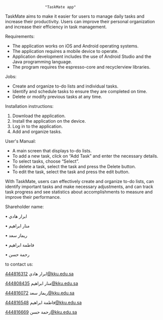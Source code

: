                       "TaskMate app"

TaskMate aims to make it easier for users to manage daily tasks and increase their productivity. Users can improve their personal organization and increase their efficiency in task management.

Requirements:
- The application works on iOS and Android operating systems.
- The application requires a mobile device to operate.
- Application development includes the use of Android Studio and the Java programming language.
- The program requires the espresso-core and recyclerview libraries.

Jobs:
- Create and organize to-do lists and individual tasks.
- Identify and schedule tasks to ensure they are completed on time.
- Delete or modify previous tasks at any time.

Installation instructions:
1. Download the application.
2. Install the application on the device.
3. Log in to the application.
4. Add and organize tasks.

User's Manual:
- A main screen that displays to-do lists.
- To add a new task, click on “Add Task” and enter the necessary details.
- To select tasks, choose “Select”.
- To delete a task, select the task and press the Delete button.
- To edit the task, select the task and press the edit button.

With TaskMate, users can effectively create and organize to-do lists, can identify important tasks and make necessary adjustments, and can track task progress and see statistics about accomplishments to measure and improve their performance.

Shareholder name:

•	ابرار هادي 

•	منار ابراهيم

•	ريماز سعد

•	فاطمة ابراهيم

•	رحمة حسن

to contact us:

ابرار هادي 
444816312@kku.edu.sa

منار ابراهيم
‏444808435@kku.edu.sa


ريماز سعد
444816072@kku.edu.sa

فاطمة ابراهيم
‏444816548@kku.edu.sa

رحمة حسن
‏444816669@kku.edu.sa



